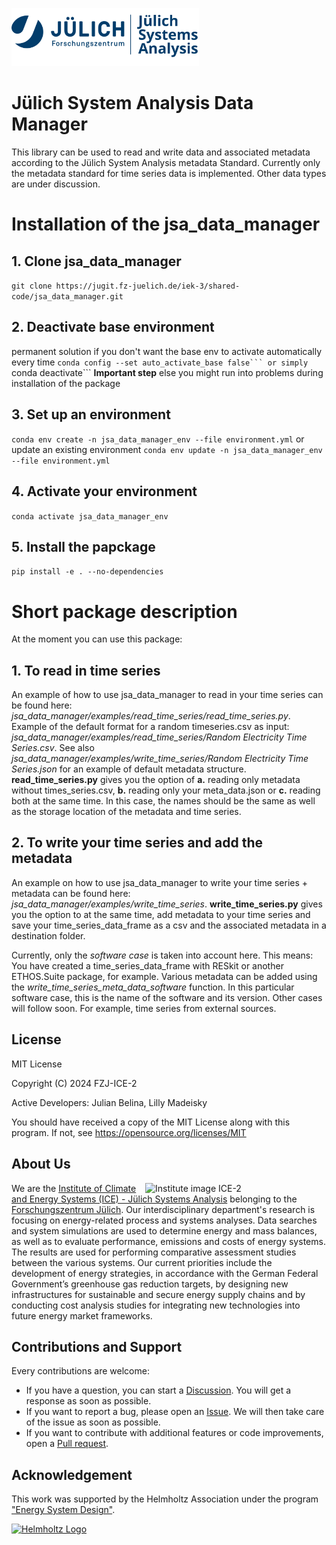 <a href="https://www.fz-juelich.de/en/ice/ice-2"><img src="https://github.com/FZJ-IEK3-VSA/README_assets/blob/main/JSA-Header.svg?raw=True" alt="Forschungszentrum Juelich Logo" width="300px"></a>
# Jülich System Analysis Data Manager

This library can be used to read and write data and associated metadata according to the Jülich System Analysis metadata Standard.
Currently only the metadata standard for time series data is implemented. Other data types are under discussion.

# Installation of the jsa_data_manager
## 1. Clone jsa_data_manager
```git clone https://jugit.fz-juelich.de/iek-3/shared-code/jsa_data_manager.git```

## 2. Deactivate base environment
permanent solution if you don't want the base env to activate automatically every time 
````conda config --set auto_activate_base false```
or simply
````conda deactivate```
**Important step** else you might run into problems during installation of the package

## 3. Set up an environment
```conda env create -n jsa_data_manager_env --file environment.yml```
or update an existing environment
```conda env update -n jsa_data_manager_env --file environment.yml```

## 4. Activate your environment
```conda activate jsa_data_manager_env```

## 5. Install the papckage
```pip install -e . --no-dependencies```

# Short package description
At the moment you can use this package:
## 1. To read in time series 
An example of how to use jsa_data_manager to read in your time series can be found here: *jsa_data_manager/examples/read_time_series/read_time_series.py*.
Example of the default format for a random timeseries.csv as input: *jsa_data_manager/examples/read_time_series/Random Electricity Time Series.csv*.
See also *jsa_data_manager/examples/write_time_series/Random Electricity Time Series.json* for an example of default metadata structure.
**read_time_series.py** gives you the option of **a.** reading only metadata without times_series.csv, **b.** reading only your meta_data.json or **c.** reading both at the same time. In this case, the names should be the same as well as the storage location of the metadata and time series.

## 2. To write your time series and add the metadata
An example on how to use jsa_data_manager to write your time series + metadata can be found here: *jsa_data_manager/examples/write_time_series*.
**write_time_series.py** gives you the option to 
at the same time, add metadata to your time series and save your time_series_data_frame as a csv and the associated metadata in a destination folder. 

Currently, only the *software case* is taken into account here. This means: You have created a time_series_data_frame with RESkit or another ETHOS.Suite package, for example. Various metadata can be added using the *write_time_series_meta_data_software* function. In this particular software case, this is the name of the software and its version. 
Other cases will follow soon. For example, time series from external sources.

## License

MIT License

Copyright (C) 2024 FZJ-ICE-2

Active Developers: Julian Belina, Lilly Madeisky

You should have received a copy of the MIT License along with this program.
If not, see https://opensource.org/licenses/MIT


## About Us 

<a href="https://www.fz-juelich.de/en/ice/ice-2"><img src="https://github.com/FZJ-IEK3-VSA/README_assets/blob/main/iek3-square.png?raw=True" alt="Institute image ICE-2" width="280" align="right" style="margin:0px 10px"/></a>

We are the <a href="https://www.fz-juelich.de/en/ice/ice-2">Institute of Climate and Energy Systems (ICE) - Jülich Systems Analysis</a> belonging to the <a href="https://www.fz-juelich.de/en">Forschungszentrum Jülich</a>. Our interdisciplinary department's research is focusing on energy-related process and systems analyses. Data searches and system simulations are used to determine energy and mass balances, as well as to evaluate performance, emissions and costs of energy systems. The results are used for performing comparative assessment studies between the various systems. Our current priorities include the development of energy strategies, in accordance with the German Federal Government’s greenhouse gas reduction targets, by designing new infrastructures for sustainable and secure energy supply chains and by conducting cost analysis studies for integrating new technologies into future energy market frameworks.

## Contributions and Support
Every contributions are welcome:
- If you have a question, you can start a [Discussion](https://github.com/FZJ-IEK3-VSA/FINE/discussions). You will get a response as soon as possible.
- If you want to report a bug, please open an [Issue](https://github.com/FZJ-IEK3-VSA/FINE/issues/new). We will then take care of the issue as soon as possible.
- If you want to contribute with additional features or code improvements, open a [Pull request](https://github.com/FZJ-IEK3-VSA/FINE/pulls).


## Acknowledgement

This work was supported by the Helmholtz Association under the program ["Energy System Design"](https://www.helmholtz.de/en/research/research-fields/energy/energy-system-design/).

<p float="left">
<a href="https://www.helmholtz.de/en/"><img src="https://www.helmholtz.de/fileadmin/user_upload/05_aktuelles/Marke_Design/logos/HG_LOGO_S_ENG_RGB.jpg" alt="Helmholtz Logo" width="200px"></a>
</p>